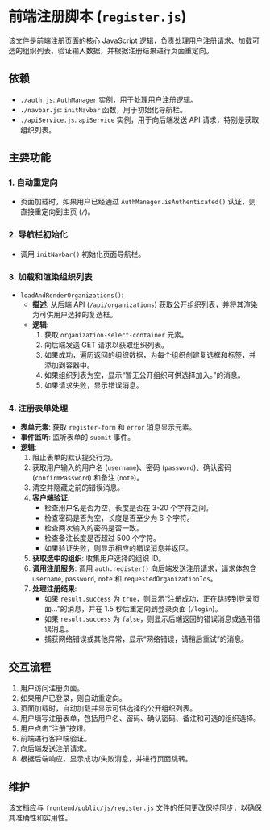 # 前端注册脚本 (`register.js`)

该文件是前端注册页面的核心 JavaScript 逻辑，负责处理用户注册请求、加载可选的组织列表、验证输入数据，并根据注册结果进行页面重定向。

## 依赖

-   `./auth.js`: `AuthManager` 实例，用于处理用户注册逻辑。
-   `./navbar.js`: `initNavbar` 函数，用于初始化导航栏。
-   `./apiService.js`: `apiService` 实例，用于向后端发送 API 请求，特别是获取组织列表。

## 主要功能

### 1. 自动重定向

-   页面加载时，如果用户已经通过 `AuthManager.isAuthenticated()` 认证，则直接重定向到主页 (`/`)。

### 2. 导航栏初始化

-   调用 `initNavbar()` 初始化页面导航栏。

### 3. 加载和渲染组织列表

-   `loadAndRenderOrganizations()`: 
    -   **描述**: 从后端 API (`/api/organizations`) 获取公开组织列表，并将其渲染为可供用户选择的复选框。
    -   **逻辑**:
        1.  获取 `organization-select-container` 元素。
        2.  向后端发送 GET 请求以获取组织列表。
        3.  如果成功，遍历返回的组织数据，为每个组织创建复选框和标签，并添加到容器中。
        4.  如果组织列表为空，显示“暂无公开组织可供选择加入。”的消息。
        5.  如果请求失败，显示错误消息。

### 4. 注册表单处理

-   **表单元素**: 获取 `register-form` 和 `error` 消息显示元素。
-   **事件监听**: 监听表单的 `submit` 事件。
-   **逻辑**:
    1.  阻止表单的默认提交行为。
    2.  获取用户输入的用户名 (`username`)、密码 (`password`)、确认密码 (`confirmPassword`) 和备注 (`note`)。
    3.  清空并隐藏之前的错误消息。
    4.  **客户端验证**:
        -   检查用户名是否为空，长度是否在 3-20 个字符之间。
        -   检查密码是否为空，长度是否至少为 6 个字符。
        -   检查两次输入的密码是否一致。
        -   检查备注长度是否超过 500 个字符。
        -   如果验证失败，则显示相应的错误消息并返回。
    5.  **获取选中的组织**: 收集用户选择的组织 ID。
    6.  **调用注册服务**: 调用 `auth.register()` 向后端发送注册请求，请求体包含 `username`, `password`, `note` 和 `requestedOrganizationIds`。
    7.  **处理注册结果**:
        -   如果 `result.success` 为 `true`，则显示“注册成功，正在跳转到登录页面...”的消息，并在 1.5 秒后重定向到登录页面 (`/login`)。
        -   如果 `result.success` 为 `false`，则显示后端返回的错误消息或通用错误消息。
        -   捕获网络错误或其他异常，显示“网络错误，请稍后重试”的消息。

## 交互流程

1.  用户访问注册页面。
2.  如果用户已登录，则自动重定向。
3.  页面加载时，自动加载并显示可供选择的公开组织列表。
4.  用户填写注册表单，包括用户名、密码、确认密码、备注和可选的组织选择。
5.  用户点击“注册”按钮。
6.  前端进行客户端验证。
7.  向后端发送注册请求。
8.  根据后端响应，显示成功/失败消息，并进行页面跳转。

## 维护

该文档应与 `frontend/public/js/register.js` 文件的任何更改保持同步，以确保其准确性和实用性。
